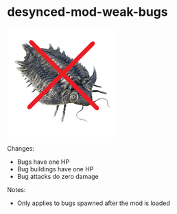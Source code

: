 # desynced-mod-weak-bugs

![icon](Trilobyte.png?raw=true)

Changes:
- Bugs have one HP
- Bug buildings have one HP
- Bug attacks do zero damage

Notes:
- Only applies to bugs spawned after the mod is loaded
